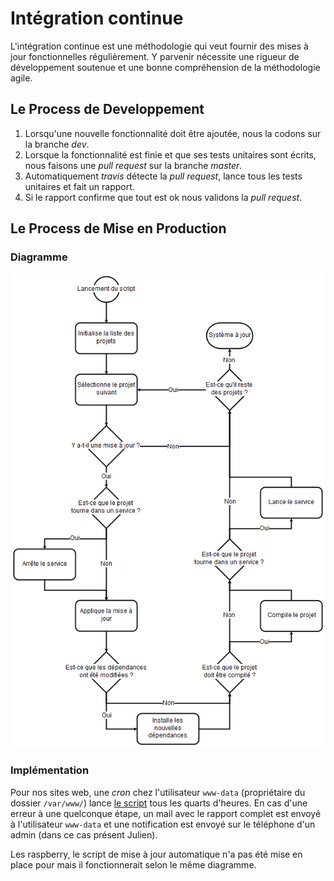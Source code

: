 Intégration continue
====================

L'intégration continue est une méthodologie qui veut fournir des mises à jour fonctionnelles régulièrement. Y parvenir nécessite une rigueur de développement soutenue et une bonne compréhension de la méthodologie agile.

Le Process de Developpement
---------------------------

1) Lorsqu'une nouvelle fonctionnalité doit être ajoutée, nous la codons sur la branche *dev*.
2) Lorsque la fonctionnalité est finie et que ses tests unitaires sont écrits, nous faisons une *pull request* sur la branche *master*.
3) Automatiquement *travis* détecte la *pull request*, lance tous les tests unitaires et fait un rapport.
4) Si le rapport confirme que tout est ok nous validons la *pull request*.

Le Process de Mise en Production
--------------------------------

### Diagramme

![diagramme de la mise à jour](maj.png)

### Implémentation

Pour nos sites web, une *cron* chez l'utilisateur `www-data` (propriétaire du dossier `/var/www/`) lance [le script](maj.sh) tous les quarts d'heures. En cas d'une erreur à une quelconque étape, un mail avec le rapport complet est envoyé à l'utilisateur `www-data` et une notification est envoyé sur le téléphone d'un admin (dans ce cas présent Julien).

Les raspberry, le script de mise à jour automatique n'a pas été mise en place pour mais il fonctionnerait selon le même diagramme.
